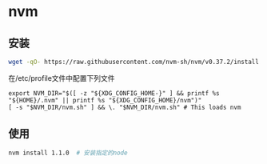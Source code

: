 # nvm

## 安装

``` bash
wget -qO- https://raw.githubusercontent.com/nvm-sh/nvm/v0.37.2/install.sh | bash
```

在/etc/profile文件中配置下列文件

``` config
export NVM_DIR="$([ -z "${XDG_CONFIG_HOME-}" ] && printf %s "${HOME}/.nvm" || printf %s "${XDG_CONFIG_HOME}/nvm")"
[ -s "$NVM_DIR/nvm.sh" ] && \. "$NVM_DIR/nvm.sh" # This loads nvm
```

## 使用

``` bash
nvm install 1.1.0  # 安装指定的node
```
